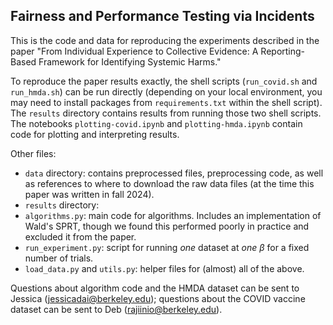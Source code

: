 ## Fairness and Performance Testing via Incidents

This is the code and data for reproducing the experiments described in the paper "From Individual Experience to Collective Evidence: A Reporting-Based Framework for Identifying Systemic Harms."

To reproduce the paper results exactly, the shell scripts (`run_covid.sh` and `run_hmda.sh`) can be run directly (depending on your local environment, you may need to install packages from `requirements.txt` within the shell script). The `results` directory contains results from running those two shell scripts. The notebooks `plotting-covid.ipynb` and `plotting-hmda.ipynb` contain code for plotting and interpreting results. 

Other files: 
* `data` directory: contains preprocessed files, preprocessing code, as well as references to where to download the raw data files (at the time this paper was written in fall 2024).
* `results` directory: 
* `algorithms.py`: main code for algorithms. Includes an implementation of Wald's SPRT, though we found this performed poorly in practice and excluded it from the paper. 
* `run_experiment.py`: script for running _one_ dataset at _one_ $\beta$ for a fixed number of trials.  
* `load_data.py` and `utils.py`: helper files for (almost) all of the above. 

Questions about algorithm code and the HMDA dataset can be sent to Jessica (jessicadai@berkeley.edu); questions about the COVID vaccine dataset can be sent to Deb (rajiinio@berkeley.edu). 